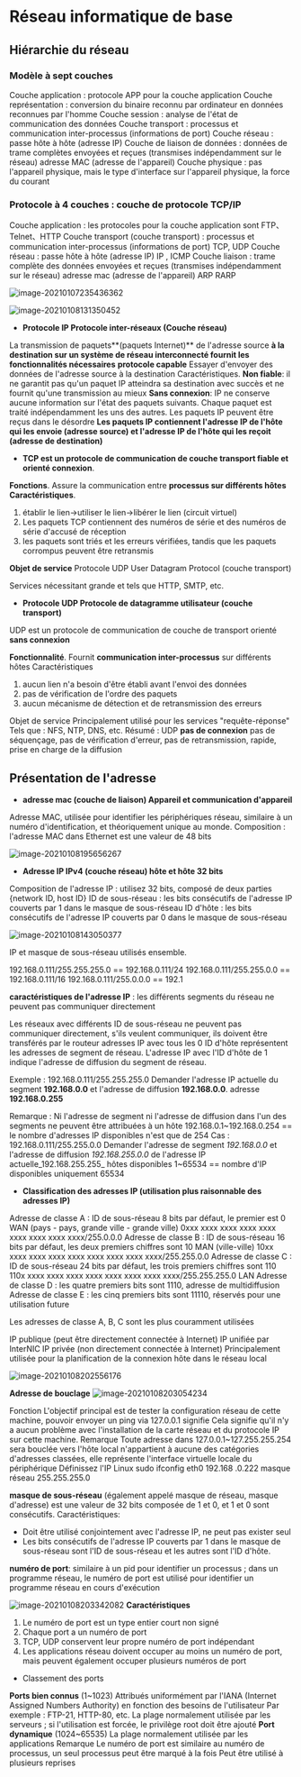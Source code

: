 # Réseau informatique de base

## Hiérarchie du réseau

### Modèle à sept couches

Couche application : protocole APP pour la couche application Couche représentation : conversion du binaire reconnu par ordinateur en données reconnues par l'homme Couche session : analyse de l'état de communication des données Couche transport : processus et communication inter-processus (informations de port) Couche réseau : passe hôte à hôte (adresse IP) Couche de liaison de données : données de trame complètes envoyées et reçues (transmises indépendamment sur le réseau) adresse MAC (adresse de l'appareil) Couche physique : pas l'appareil physique, mais le type d'interface sur l'appareil physique, la force du courant

### Protocole à 4 couches : couche de protocole TCP/IP

Couche application : les protocoles pour la couche application sont FTP、Telnet、HTTP Couche transport (couche transport) : processus et communication inter-processus (informations de port) TCP, UDP Couche réseau : passe hôte à hôte (adresse IP) IP , ICMP Couche liaison : trame complète des données envoyées et reçues (transmises indépendamment sur le réseau) adresse mac (adresse de l'appareil) ARP RARP

![image-20210107235436362](https://raw.githubusercontent.com/Malaaaa/cloudimage/master/image-20210107235436362.png)

![image-20210108131350452](https://raw.githubusercontent.com/Malaaaa/cloudimage/master/image-20210108131350452.png)

- **Protocole IP Protocole inter-réseaux (Couche réseau)**

La transmission de paquets**(paquets Internet)** de l'adresse source **à la destination sur un système de réseau interconnecté fournit les fonctionnalités nécessaires** **protocole capable** Essayer d'envoyer des données de l'adresse source à la destination Caractéristiques. **Non fiable**: il ne garantit pas qu'un paquet IP atteindra sa destination avec succès et ne fournit qu'une transmission au mieux **Sans connexion**: IP ne conserve aucune information sur l'état des paquets suivants. Chaque paquet est traité indépendamment les uns des autres. Les paquets IP peuvent être reçus dans le désordre **Les paquets IP contiennent l'adresse IP de l'hôte qui les envoie (adresse source) et l'adresse IP de l'hôte qui les reçoit (adresse de destination)**

- **TCP est un protocole de communication de couche transport fiable et orienté connexion**.

**Fonctions**. Assure la communication entre **processus sur différents hôtes** **Caractéristiques**.

1. établir le lien->utiliser le lien->libérer le lien (circuit virtuel)
2. Les paquets TCP contiennent des numéros de série et des numéros de série d'accusé de réception
3. les paquets sont triés et les erreurs vérifiées, tandis que les paquets corrompus peuvent être retransmis

**Objet de service** Protocole UDP User Datagram Protocol (couche transport)

Services nécessitant grande et tels que HTTP, SMTP, etc.

- **Protocole UDP Protocole de datagramme utilisateur (couche transport)**

UDP est un protocole de communication de couche de transport orienté **sans connexion**

**Fonctionnalité**. Fournit **communication inter-processus** sur différents hôtes Caractéristiques

1. aucun lien n'a besoin d'être établi avant l'envoi des données
2. pas de vérification de l'ordre des paquets
3. aucun mécanisme de détection et de retransmission des erreurs

Objet de service Principalement utilisé pour les services "requête-réponse" Tels que : NFS, NTP, DNS, etc. Résumé : UDP **pas de connexion** pas de séquençage, pas de vérification d'erreur, pas de retransmission, rapide, prise en charge de la diffusion

## Présentation de l'adresse

- **adresse mac (couche de liaison) Appareil et communication d'appareil**

Adresse MAC, utilisée pour identifier les périphériques réseau, similaire à un numéro d'identification, et théoriquement unique au monde. Composition : l'adresse MAC dans Ethernet est une valeur de 48 bits

![image-20210108195656267](https://raw.githubusercontent.com/Malaaaa/cloudimage/master/image-20210108195656267.png")

- **Adresse IP IPv4 (couche réseau) hôte et hôte 32 bits**

Composition de l'adresse IP : utilisez 32 bits, composé de deux parties {network ID, host ID} ID de sous-réseau : les bits consécutifs de l'adresse IP couverts par 1 dans le masque de sous-réseau ID d'hôte : les bits consécutifs de l'adresse IP couverts par 0 dans le masque de sous-réseau

![image-20210108143050377](https://raw.githubusercontent.com/Malaaaa/cloudimage/master/image-20210108143050377.png)

IP et masque de sous-réseau utilisés ensemble.

192.168.0.111/255.255.255.0 == 192.168.0.111/24 192.168.0.111/255.255.0.0 == 192.168.0.111/16 192.168.0.111/255.0.0.0 == 192.1

**caractéristiques de l'adresse IP** : les différents segments du réseau ne peuvent pas communiquer directement

Les réseaux avec différents ID de sous-réseau ne peuvent pas communiquer directement, s'ils veulent communiquer, ils doivent être transférés par le routeur adresses IP avec tous les 0 ID d'hôte représentent les adresses de segment de réseau. L'adresse IP avec l'ID d'hôte de 1 indique l'adresse de diffusion du segment de réseau.

Exemple : 192.168.0.111/255.255.255.0 Demander l'adresse IP actuelle du segment __192.168.0.0__ et l'adresse de diffusion __192.168.0.0__. adresse __192.168.0.255__

Remarque : Ni l'adresse de segment ni l'adresse de diffusion dans l'un des segments ne peuvent être attribuées à un hôte 192.168.0.1~192.168.0.254 == le nombre d'adresses IP disponibles n'est que de 254 Cas : 192.168.0.111/255.255.0.0 Demander l'adresse de segment _192.168.0.0_ et l'adresse de diffusion _192.168.255.0.0_ de l'adresse IP actuelle_192.168.255.255_ hôtes disponibles 1~65534 == nombre d'IP disponibles uniquement 65534

- **Classification des adresses IP (utilisation plus raisonnable des adresses IP)**

Adresse de classe A : ID de sous-réseau 8 bits par défaut, le premier est 0 WAN (pays - pays, grande ville - grande ville) 0xxx xxxx xxxx xxxx xxxx xxxx xxxx xxxx xxxx/255.0.0.0 Adresse de classe B : ID de sous-réseau 16 bits par défaut, les deux premiers chiffres sont 10 MAN (ville-ville) 10xx xxxx xxxx xxxx xxxx xxxx xxxx xxxx xxxx/255.255.0.0 Adresse de classe C : ID de sous-réseau 24 bits par défaut, les trois premiers chiffres sont 110 110x xxxx xxxx xxxx xxxx xxxx xxxx xxxx xxxx/255.255.255.0 LAN Adresse de classe D : les quatre premiers bits sont 1110, adresse de multidiffusion Adresse de classe E : les cinq premiers bits sont 11110, réservés pour une utilisation future

Les adresses de classe A, B, C sont les plus couramment utilisées

IP publique (peut être directement connectée à Internet) IP unifiée par InterNIC IP privée (non directement connectée à Internet) Principalement utilisée pour la planification de la connexion hôte dans le réseau local

![image-20210108202556176](https://raw.githubusercontent.com/Malaaaa/cloudimage/master/image-20210108202556176.png)

**Adresse de bouclage** ![image-20210108203054234](https://raw.githubusercontent.com/Malaaaa/cloudimage/master/image-20210108203054234.png)

Fonction L'objectif principal est de tester la configuration réseau de cette machine, pouvoir envoyer un ping via 127.0.0.1 signifie Cela signifie qu'il n'y a aucun problème avec l'installation de la carte réseau et du protocole IP sur cette machine. Remarque Toute adresse dans 127.0.0.1~127.255.255.254 sera bouclée vers l'hôte local n'appartient à aucune des catégories d'adresses classées, elle représente l'interface virtuelle locale du périphérique Définissez l'IP Linux sudo ifconfig eth0 192.168 .0.222 masque réseau 255.255.255.0

**masque de sous-réseau** (également appelé masque de réseau, masque d'adresse) est une valeur de 32 bits composée de 1 et 0, et 1 et 0 sont consécutifs. Caractéristiques:

- Doit être utilisé conjointement avec l'adresse IP, ne peut pas exister seul
- Les bits consécutifs de l'adresse IP couverts par 1 dans le masque de sous-réseau sont l'ID de sous-réseau et les autres sont l'ID d'hôte.

**numéro de port**: similaire à un pid pour identifier un processus ; dans un programme réseau, le numéro de port est utilisé pour identifier un programme réseau en cours d'exécution

![image-20210108203342082](https://raw.githubusercontent.com/Malaaaa/cloudimage/master/image-20210108203342082.png) **Caractéristiques**

1. Le numéro de port est un type entier court non signé
2. Chaque port a un numéro de port
3. TCP, UDP conservent leur propre numéro de port indépendant
4. Les applications réseau doivent occuper au moins un numéro de port, mais peuvent également occuper plusieurs numéros de port

- Classement des ports

**Ports bien connus** (1~1023) Attribués uniformément par l'IANA (Internet Assigned Numbers Authority) en fonction des besoins de l'utilisateur Par exemple : FTP-21, HTTP-80, etc. La plage normalement utilisée par les serveurs ; si l'utilisation est forcée, le privilège root doit être ajouté **Port dynamique** (1024~65535) La plage normalement utilisée par les applications Remarque Le numéro de port est similaire au numéro de processus, un seul processus peut être marqué à la fois Peut être utilisé à plusieurs reprises
